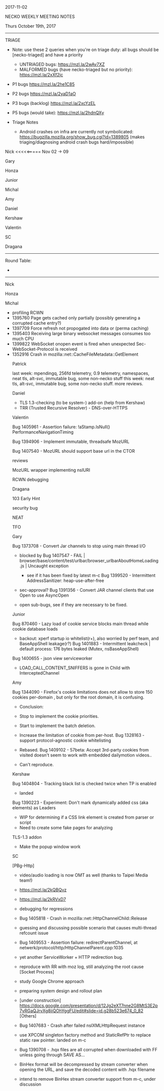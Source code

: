2017-11-02

NECKO WEEKLY MEETING NOTES

Thurs October 19th, 2017

-----------------------------------------------
TRIAGE

- Note: use these 2 queries when you're on triage duty: all bugs should be [necko-triaged] and have a priority
  - UNTRIAGED bugs: https://mzl.la/2wAv7XZ
  - MALFORMED bugs (have necko-triaged but no priority): https://mzl.la/2xXf2jc

- P1 bugs  https://mzl.la/2he1C85
- P2 bugs  https://mzl.la/2yaD1aO
- P3 bugs  (backlog) https://mzl.la/2xcYzEL
- P5 bugs (would take): https://mzl.la/2hdnQXy

- Triage Notes
    - Android crashes on infra are currently not symbolicated: https://bugzilla.mozilla.org/show_bug.cgi?id=1389805 (makes triaging/diagnosing android crash bugs hard/impossible)

Nick    <<<<<===== Nov 02 -> 09

Gary

Honza

Junior

Michal

Amy

Daniel

Kershaw

Valentin

SC

Dragana

----------------------------------------------
Round Table:

*

----------------------------------------------

Nick

Honza

Michal

 - profiling RCWN
 - 1395760 Page gets cached only partially (possibly generating a corrupted cache entry?)
 - 1397709 Force refresh not propogated into data <object> or <embed> (perma caching)
 - 1395403 Receiving large binary websocket messages consumes too much CPU
 - 1399822 WebSocket onopen event is fired when unexpected Sec-WebSocket-Protocol is received
 - 1352916 Crash in mozilla::net::CacheFileMetadata::GetElement

Patrick

  last week: mpendingq, 256fd telemetry, 0.9 telemetry, namespaces, neat tls, alt-svc, immutable bug, some non-necko stuff
  this week: neat tls, alt-svc, immutable bug, some non-necko stuff. more reviews.

Daniel

 - TLS 1.3-checking (to be system-) add-on (help from Kershaw)
 - TRR (Trusted Recursive Resolver) - DNS-over-HTTPS

Valentin

Bug 1405961 - Assertion failure: !aStamp.IsNull() PerformanceNavigationTiming

Bug 1394906 - Implement immutable, threadsafe MozURL

Bug 1407540 - MozURL should support base url in the CTOR

reviews

MozURL wrapper implementing nsIURI

RCWN debugging

Dragana

103 Early Hint

security bug

NEAT

TFO

Gary

Bug 1373708 - Convert Jar channels to stop using main thread I/O

- blocked by Bug 1407547 - FAIL | browser/base/content/test/urlbar/browser_urlbarAboutHomeLoading.js | Uncaught exception
  - see if it has been fixed by latest m-c
Bug 1399520 - Intermittent AddressSanitizer: heap-use-after-free

- sec-approval?
Bug 1391356 - Convert JAR channel clients that use Open to use AsyncOpen

- open sub-bugs, see if they are necessary to be fixed.

Junior

Bug 870460 - Lazy load of cookie service blocks main thread while cookie database loads

- backout: xperf startup io whitelist(r+), also worried by perf team, and BaseAppShell leakage(r?)
Bug 1401883 - Intermittent leakcheck | default process: 176 bytes leaked (Mutex, nsBaseAppShell)

Bug 1400655 - json view serviceworker

- LOAD_CALL_CONTENT_SNIFFERS is gone in Child with InterceptedChannel

Amy

Bug 1344090 - Firefox's cookie limitations does not allow to store 150 cookies per-domain , but only for the root domain, it is confusing.

* Conclusion:
* Stop to implement the cookie priorities.
* Start to implement the batch deletion.
* Increase the limitation of cookie from per-host.
Bug 1328163 - support protocol-agnostic cookie whitelisting

* Rebased.
Bug 1409102 - 57beta: Accept 3rd-party cookies from visited doesn't seem to work with embedded dailymotion videos..

* Can't reproduce.

Kershaw

Bug 1404804 - Tracking black list is checked twice when TP is enabled

 - landed

Bug 1390223 - Experiment: Don't mark dynamically added <head> css (aka <link rel="stylesheet"> elements) as Leaders

 - WIP for determining if a CSS link element is created from parser or script
 - Need to create some fake pages for analyzing

TLS-1.3 addon

 - Make the popup window work

SC

[PBg-Http]

 - video/audio loading is now OMT as well (thanks to Taipei Media team!)
  - https://mzl.la/2kQBQvz
  - https://mzl.la/2kRVxD7
 - debugging for regressions
  - Bug 1405818 - Crash in mozilla::net::HttpChannelChild::Release
   - guessing and discussing possible scenario that causes multi-thread refcount issue
  - Bug 1409553 - Assertion failure: redirectParentChannel, at netwerk/protocol/http/HttpChannelParent.cpp:1035
   - yet another ServiceWorker + HTTP redirection bug.
   - reproduce with RR with moz log, still analyzing the root cause
[Socket Process]

 - study Google Chrome approach
 - preparing system design and rollout plan
  - [under construction] https://docs.google.com/presentation/d/12Jg2eXT7nne2G8MtS3E2p7yRGaQJrvXg8iiQOhYggFU/edit#slide=id.g28b523e674_0_82
[Others]

 - Bug 1407683 - Crash after failed nsIXMLHttpRequest instance
  - use XPCOM singleton factory method and StaticRefPtr to replace static raw pointer. landed on m-c
 - Bug 1390708 - .hqx files are all corrupted when downloaded with FF unless going through SAVE AS...
  - BinHex format will be decompressed by stream converter when opening the URL, and save the decoded content with .hqx filename
  - intend to remove BinHex stream converter support from m-c, under discussion
